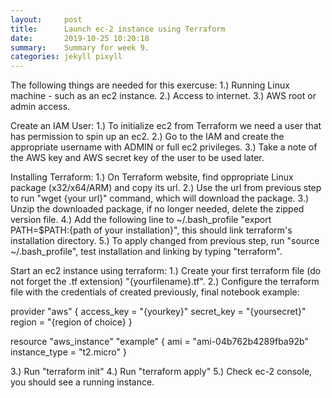 ```yaml
---
layout:     post
title:      Launch ec-2 instance using Terraform
date:       2019-10-25 10:20:18
summary:    Summary for week 9.
categories: jekyll pixyll
---
```

The following things are needed for this exercuse:
1.) Running Linux machine - such as an ec2 instance.
2.) Access to internet.
3.) AWS root or admin access.

Create an IAM User:
1.) To initialize ec2 from Terraform we need a user that has permission to spin up an ec2.
2.) Go to the IAM and create the appropriate username with ADMIN or full ec2 privileges.
3.) Take a note of the AWS key and AWS secret key of the user to be used later.

Installing Terraform:
1.) On Terraform website, find oppropriate Linux package (x32/x64/ARM) and copy its url.
2.) Use the url from previous step to run "wget {your url}" command, which will download the package.
3.) Unzip the downloaded package, if no longer needed, delete the zipped version file.
4.) Add the following line to ~/.bash_profile "export PATH=$PATH:{path of your installation}", this should link terraform's installation directory.
5.) To apply changed from previous step, run "source ~/.bash_profile", test installation and linking by typing "terraform".


Start an ec2 instance using terraform:
1.) Create your first terraform file (do not forget the .tf extension) "{yourfilename}.tf".
2.) Configure the terraform file with the credentials of created previously, final notebook example:

provider "aws" {
  access_key = "{yourkey}"
  secret_key = "{yoursecret}"
  region     = "{region of choice}
}

resource "aws_instance" "example" {
  ami           = "ami-04b762b4289fba92b"
  instance_type = "t2.micro"
}


3.) Run "terraform init"
4.) Run "terraform apply"
5.) Check ec-2 console, you should see a running instance.
